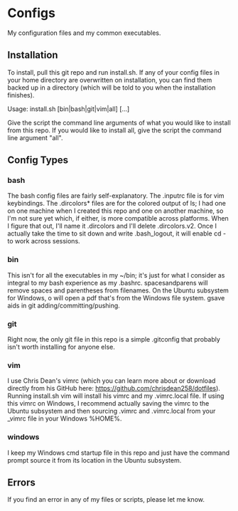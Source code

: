 # Configs
My configuration files and my common executables.

## Installation
To install, pull this git repo and run install.sh. If any of your config files in your home directory are overwritten on installation, you can find them backed up in a directory (which will be told to you when the installation finishes).

Usage: install.sh [bin|bash|git|vim|all] [...]

Give the script the command line arguments of what you would like to install from this repo. If you would like to install all, give the script the command line argument "all".

## Config Types

### bash
The bash config files are fairly self-explanatory. The .inputrc file is for vim keybindings. The .dircolors* files are for the colored output of ls; I had one on one machine when I created this repo and one on another machine, so I'm not sure yet which, if either, is more compatible across platforms. When I figure that out, I'll name it .dircolors and I'll delete .dircolors.v2. Once I actually take the time to sit down and write .bash_logout, it will enable cd - to work across sessions.

### bin
This isn't for all the executables in my ~/bin; it's just for what I consider as integral to my bash experience as my .bashrc. spacesandparens will remove spaces and parentheses from filenames. On the Ubuntu subsystem for Windows, o will open a pdf that's from the Windows file system. gsave aids in git adding/committing/pushing.

### git
Right now, the only git file in this repo is a simple .gitconfig that probably isn't worth installing for anyone else.

### vim
I use Chris Dean's vimrc (which you can learn more about or download directly from his GitHub here: https://github.com/chrisdean258/dotfiles). Running install.sh vim will install his vimrc and my .vimrc.local file. If using this vimrc on Windows, I recommend actually saving the vimrc to the Ubuntu subsystem and then sourcing .vimrc and .vimrc.local from your _vimrc file in your Windows %HOME%.

### windows
I keep my Windows cmd startup file in this repo and just have the command prompt source it from its location in the Ubuntu subsystem.

## Errors
If you find an error in any of my files or scripts, please let me know.
